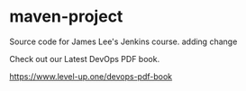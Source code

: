 # maven-project
Source code for James Lee's Jenkins course.
adding change

Check out our Latest DevOps PDF book.

https://www.level-up.one/devops-pdf-book
